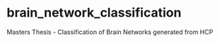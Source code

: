 # brain_network_classification
Masters Thesis - Classification of Brain Networks generated from HCP
